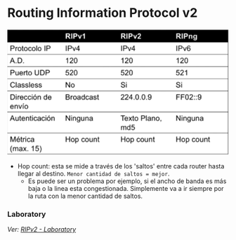 # Routing Information Protocol v2
![](_anexos_/Screenshot%20from%202023-12-27%2018-32-39.png)

- Hop count: esta se mide a través de los 'saltos' entre cada router hasta llegar al destino. `Menor cantidad de saltos = mejor`. 
	- Es puede ser un problema por ejemplo, si el ancho de banda es más baja o la linea esta congestionada. Simplemente va a ir siempre por la ruta con la menor cantidad de saltos.

### Laboratory
_Ver: [RIPv2 - Laboratory](RIPv2%20-%20Laboratory.md)_